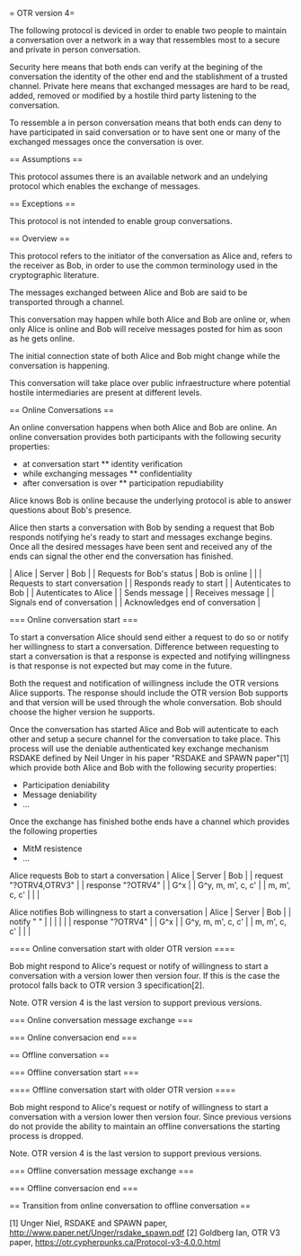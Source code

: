 = OTR version 4=

The following protocol is deviced in order to enable two people to
maintain a conversation over a network in a way that ressembles most
to a secure and private in person conversation.

Security here means that both ends can verify at the begining of the
conversation the identity of the other end and the stablishment of a
trusted channel. Private here means that exchanged messages are hard
to be read, added, removed or modified by a hostile third party
listening to the conversation.

To ressemble a in person conversation means that both ends can deny to
have participated in said conversation or to have sent one or many of
the exchanged messages once the conversation is over.

== Assumptions ==

This protocol assumes there is an available network and an undelying
protocol which enables the exchange of messages.

== Exceptions ==

This protocol is not intended to enable group conversations.

== Overview ==

This protocol refers to the initiator of the conversation as Alice
and, refers to the receiver as Bob, in order to use the common
terminology used in the cryptographic literature.

The messages exchanged between Alice and Bob are said to be
transported through a channel.

This conversation may happen while both Alice and Bob are online or,
when only Alice is online and Bob will receive messages posted for him
as soon as he gets online.

The initial connection state of both Alice and Bob might change while
the conversation is happening.

This conversation will take place over public infraestructure where
potential hostile intermediaries are present at different levels.

== Online Conversations ==

An online conversation happens when both Alice and Bob are
online. An online conversation provides both participants with the
following security properties:
* at conversation start
** identity verification
* while exchanging messages
** confidentiality
* after conversation is over
** participation repudiability

Alice knows Bob is online because the underlying protocol is
able to answer questions about Bob's presence.

Alice then starts a conversation with Bob by sending a request that
Bob responds notifying he's ready to start and messages exchange
begins. Once all the desired messages have been sent and received any
of the ends can signal the other end the conversation has finished.

| Alice                       		| Server		| Bob					|
| Requests for Bob's status   		| Bob is online		|					|
| Requests to start conversation 	|			| Responds ready to start		|
| Autenticates to Bob			|			| Autenticates to Alice			|
| Sends message				|			| Receives message			|
| Signals end of conversation		|			| Acknowledges end of conversation	|

=== Online conversation start ===

To start a conversation Alice should send either a request to do so or
notify her willingness to start a conversation. Difference between
requesting to start a conversation is that a response is expected and
notifying willingness is that response is not expected but may come in
the future.

Both the request and notification of willingness include the OTR
versions Alice supports. The response should include the OTR version
Bob supports and that version will be used through the whole
conversation. Bob should choose the higher version he supports.

Once the conversation has started Alice and Bob will autenticate to
each other and setup a secure channel for the conversation to take
place. This process will use the deniable authenticated key exchange
mechanism RSDAKE defined by Neil Unger in his paper "RSDAKE and SPAWN
paper"[1] which provide both Alice and Bob with the following security
properties:
* Participation deniability
* Message deniability
* ...

Once the exchange has finished bothe ends have a channel which
provides the following properties
* MitM resistence
* ...

Alice requests Bob to start a conversation
| Alice				| Server	| Bob			|
| request "?OTRV4,OTRV3"	|		| response "?OTRV4"	|
| G^x				|		| G^y, m, m', c, c'	|
| m, m', c, c'			|		|			|

Alice notifies Bob willingness to start a conversation
| Alice				| Server	| Bob			|
| notify "        "		|		|			|
| 				|		| response "?OTRV4"	|
| G^x				|		| G^y, m, m', c, c'	|
| m, m', c, c'			|		|			|

==== Online conversation start with older OTR version ====

Bob might respond to Alice's request or notify of willingness to start a
conversation with a version lower then version four. If this is the
case the protocol falls back to OTR version 3 specification[2].

Note. OTR version 4 is the last version to support previous versions.

=== Online conversation message exchange ===

=== Online conversacion end ===

== Offline conversation ==

=== Offline conversation start ===

==== Offline conversation start with older OTR version ====

Bob might respond to Alice's request or notify of willingness to start a
conversation with a version lower then version four. Since previous
versions do not provide the ability to maintain an offline
conversations the starting process is dropped.

Note. OTR version 4 is the last version to support previous versions.

=== Offline conversation message exchange ===

=== Offline conversacion end ===

== Transition from online conversation to offline conversation ==



[1] Unger Niel, RSDAKE and SPAWN paper, http://www.paper.net/Unger/rsdake_spawn.pdf
[2] Goldberg Ian, OTR V3 paper, https://otr.cypherpunks.ca/Protocol-v3-4.0.0.html
